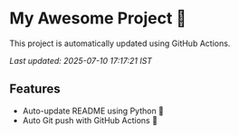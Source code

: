 # My Awesome Project 🚀

This project is automatically updated using GitHub Actions.

_Last updated: 2025-07-10 17:17:21 IST_

## Features
- Auto-update README using Python 🐍
- Auto Git push with GitHub Actions 🤖
